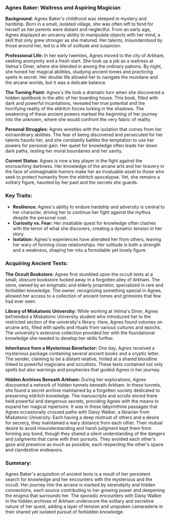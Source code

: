 ### Agnes Baker: Waitress and Aspiring Magician

**Background:**
Agnes Baker's childhood was steeped in mystery and hardship. Born in a small, isolated village, she was often left to fend for herself as her parents were distant and neglectful. From an early age, Agnes displayed an uncanny ability to manipulate objects with her mind, a skill that only grew stronger as she matured. Her talents, misunderstood by those around her, led to a life of solitude and suspicion.

**Professional Life:**
In her early twenties, Agnes moved to the city of Arkham, seeking anonymity and a fresh start. She took up a job as a waitress at Velma's Diner, where she blended in among the ordinary patrons. By night, she honed her magical abilities, studying ancient tomes and practicing spells in secret. Her double life allowed her to navigate the mundane and the arcane worlds, but it was a delicate balance.

**The Turning Point:**
Agnes's life took a dramatic turn when she discovered a hidden spellbook in the attic of her boarding house. This book, filled with dark and powerful incantations, revealed her true potential and the horrifying reality of the eldritch forces lurking in the shadows. The awakening of these ancient powers marked the beginning of her journey into the unknown, where she would confront the very fabric of reality.

**Personal Struggles:**
Agnes wrestles with the isolation that comes from her extraordinary abilities. The fear of being discovered and persecuted for her talents haunts her, and she constantly battles the temptation to use her powers for personal gain. Her quest for knowledge often leads her down dark paths, testing her moral boundaries and her sanity.

**Current Status:**
Agnes is now a key player in the fight against the encroaching darkness. Her knowledge of the arcane arts and her bravery in the face of unimaginable horrors make her an invaluable asset to those who seek to protect humanity from the eldritch apocalypse. Yet, she remains a solitary figure, haunted by her past and the secrets she guards.

### Key Traits:
- **Resilience:** Agnes's ability to endure hardship and adversity is central to her character, driving her to continue her fight against the mythos despite the personal cost.
- **Curiosity vs. Fear:** Her insatiable quest for knowledge often clashes with the terror of what she discovers, creating a dynamic tension in her story.
- **Isolation:** Agnes's experiences have alienated her from others, leaving her wary of forming close relationships. Her solitude is both a strength and a weakness, shaping her into a formidable yet lonely figure.

### Acquiring Ancient Texts:

**The Occult Bookstore:**
Agnes first stumbled upon the occult texts at a small, obscure bookstore tucked away in a forgotten alley of Arkham. The store, owned by an enigmatic and elderly proprietor, specialized in rare and forbidden knowledge. The owner, recognizing something special in Agnes, allowed her access to a collection of ancient tomes and grimoires that few had ever seen.

**Library of Miskatonic University:**
While working at Velma's Diner, Agnes befriended a Miskatonic University student who introduced her to the restricted section of the university's library. Here, Agnes found volumes on arcane arts, filled with spells and rituals from various cultures and epochs. The university's extensive collection provided her with the foundational knowledge she needed to develop her skills further.

**Inheritance from a Mysterious Benefactor:**
One day, Agnes received a mysterious package containing several ancient books and a cryptic letter. The sender, claiming to be a distant relative, hinted at a shared bloodline linked to powerful magicians and occultists. These texts contained not only spells but also warnings and prophecies that guided Agnes in her journey.

**Hidden Archives Beneath Arkham:**
During her explorations, Agnes discovered a network of hidden tunnels beneath Arkham. In these tunnels, she found a secret archive maintained by a forgotten society dedicated to preserving eldritch knowledge. The manuscripts and scrolls stored there held powerful and dangerous secrets, providing Agnes with the means to expand her magical repertoire. It was in these labyrinthine passages that Agnes occasionally crossed paths with Daisy Walker, a librarian from Miskatonic University. Each having a deep mistrust of others and a desire for secrecy, they maintained a wary distance from each other. Their mutual desire to avoid misunderstanding and harsh judgment kept them from forming any bond, though they shared a silent understanding of the dangers and judgments that came with their pursuits. They avoided each other's gaze and presence as much as possible, each respecting the other's space and clandestine endeavors.

### Summary:
Agnes Baker's acquisition of ancient texts is a result of her persistent search for knowledge and her encounters with the mysterious and the occult. Her journey into the arcane is marked by serendipity and hidden connections, each source contributing to her growing power and deepening the enigma that surrounds her. The sporadic encounters with Daisy Walker in the hidden archives of Arkham underscore the solitary and secretive nature of her quest, adding a layer of tension and unspoken camaraderie in their shared yet isolated pursuit of forbidden knowledge.